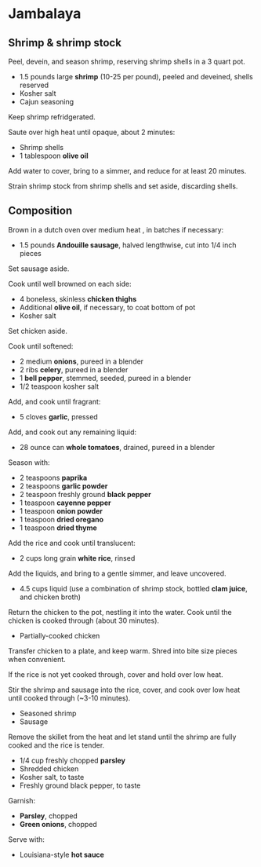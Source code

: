# Jambalaya

## Shrimp & shrimp stock

Peel, devein, and season shrimp, reserving shrimp shells in a 3 quart pot.

- 1.5 pounds large **shrimp** (10-25 per pound), peeled and deveined, shells reserved
- Kosher salt
- Cajun seasoning

Keep shrimp refridgerated.

Saute over high heat until opaque, about 2 minutes:

- Shrimp shells
- 1 tablespoon **olive oil**

Add water to cover, bring to a simmer, and reduce for at least 20 minutes.

Strain shrimp stock from shrimp shells and set aside, discarding shells.

## Composition

Brown in a dutch oven over medium heat , in batches if necessary:

- 1.5 pounds **Andouille sausage**, halved lengthwise, cut into 1/4 inch pieces

Set sausage aside.

Cook until well browned on each side:

- 4 boneless, skinless **chicken thighs**
- Additional **olive oil**, if necessary, to coat bottom of pot
- Kosher salt

Set chicken aside.

Cook until softened:

- 2 medium **onions**, pureed in a blender
- 2 ribs **celery**, pureed in a blender
- 1 **bell pepper**, stemmed, seeded, pureed in a blender
- 1/2 teaspoon kosher salt

Add, and cook until fragrant:

- 5 cloves **garlic**, pressed

Add, and cook out any remaining liquid:

- 28 ounce can **whole tomatoes**, drained, pureed in a blender

Season with:

- 2 teaspoons **paprika**
- 2 teaspoons **garlic powder**
- 2 teaspoon freshly ground **black pepper**
- 1 teaspoon **cayenne pepper**
- 1 teaspoon **onion powder**
- 1 teaspoon **dried oregano**
- 1 teaspoon **dried thyme**

Add the rice and cook until translucent:

- 2 cups long grain **white rice**, rinsed

Add the liquids, and bring to a gentle simmer, and leave uncovered.

- 4.5 cups liquid (use a combination of shrimp stock, bottled **clam juice**, and chicken broth)

Return the chicken to the pot, nestling it into the water. Cook until the chicken is cooked through (about 30 minutes).

- Partially-cooked chicken

Transfer chicken to a plate, and keep warm. Shred into bite size pieces when convenient.

If the rice is not yet cooked through, cover and hold over low heat.

Stir the shrimp and sausage into the rice, cover, and cook over low heat until cooked through (~3-10 minutes).

- Seasoned shrimp
- Sausage

Remove the skillet from the heat and let stand until the shrimp are fully cooked and the rice is tender.

- 1/4 cup freshly chopped **parsley**
- Shredded chicken
- Kosher salt, to taste
- Freshly ground black pepper, to taste

Garnish:

- **Parsley**, chopped
- **Green onions**, chopped

Serve with:

- Louisiana-style **hot sauce**
